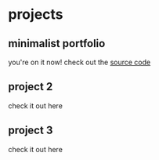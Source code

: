 # projects

## minimalist portfolio
you're on it now! check out the [source code](github.com/ayan-aji-nair)

## project 2
check it out here

## project 3
check it out here
